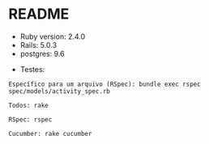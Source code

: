 # README


- Ruby version: 2.4.0
- Rails: 5.0.3
- postgres: 9.6


* Testes:

`Específico para um arquivo (RSpec): bundle exec rspec spec/models/activity_spec.rb`

`Todos: rake`

`RSpec: rspec`

`Cucumber: rake cucumber`

